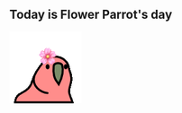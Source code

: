 <h2>Today is Flower Parrot's day</h2><img src="https://raw.githubusercontent.com/jmhobbs/cultofthepartyparrot.com/master/parrots/hd/flowerparrot.gif" />